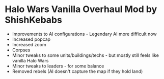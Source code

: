 # Halo Wars Vanilla Overhaul Mod by ShishKebabs

* Improvements to AI configurations - Legendary AI more difficult now
* Increased popcap
* Increased zoom
* Corpses
* Minor tweaks to some units/buildings/techs - but mostly still feels like vanilla Halo Wars
* Minor tweaks to leaders - for some balance
* Removed rebels (AI doesn't capture the map if they hold land)
